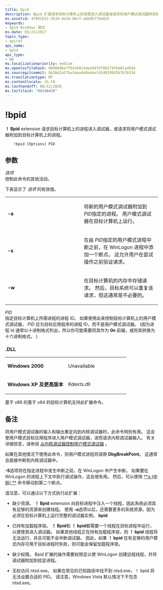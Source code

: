 ```yaml
---
title: bpid
description: Bpid 扩展请求目标计算机上的进程进入调试器或请求将用户模式调试器附加到目标计算机上的进程。
ms.assetid: 47091651-3b39-4e3d-86cf-a8e95779a025
keywords:
- bpid Windows 调试
ms.date: 05/23/2017
topic_type:
- apiref
api_name:
- bpid
api_type:
- NA
ms.localizationpriority: medium
ms.openlocfilehash: 08900dbe7fb4366c54ee94fdf802f4fb681ad9d4
ms.sourcegitcommit: bb3b62a57ba3aea4a0adeefd2d81993367b7b334
ms.translationtype: MT
ms.contentlocale: zh-CN
ms.lasthandoff: 08/12/2020
ms.locfileid: "88148420"
---
```

# <a name="bpid"></a>!bpid


**！ Bpid** extension 请求目标计算机上的进程进入调试器，或请求将用户模式调试器附加到目标计算机上的进程。

```dbgcmd
    !bpid [Options] PID 
```

## <a name="span-idddk__bpid_dbgspanspan-idddk__bpid_dbgspanparameters"></a><span id="ddk__bpid_dbg"></span><span id="DDK__BPID_DBG"></span>参数


<span id="_______Option______"></span><span id="_______option______"></span><span id="_______OPTION______"></span>*选项*   
控制此命令的其他活动。

下表显示了 *选项* 的有效值。

<table>
<colgroup>
<col width="50%" />
<col width="50%" />
</colgroup>
<tbody>
<tr class="odd">
<td align="left"><p><strong>-a</strong></p></td>
<td align="left"><p>将新的用户模式调试器附加到 <em>PID</em>指定的进程。 用户模式调试器在目标计算机上运行。</p></td>
</tr>
<tr class="even">
<td align="left"><p><strong>-s</strong></p></td>
<td align="left"><p>在由 <em>PID</em>指定的用户模式进程中断之前，在 WinLogon 进程中添加一个断点。 这允许用户在尝试操作之前验证请求。</p></td>
</tr>
<tr class="odd">
<td align="left"><p><strong>-w</strong></p></td>
<td align="left"><p>在目标计算机的内存中存储请求。 然后，目标系统可以重复该请求，但这通常是不必要的。</p></td>
</tr>
</tbody>
</table>

 

<span id="_______PID______"></span><span id="_______pid______"></span>*PID*   
指定目标计算机上所需进程的进程 ID。 如果使用此来控制目标计算机上的用户模式调试器， *PID* 应为目标应用程序的进程 ID，而不是用户模式调试器。  (因为进程 Id 通常以十进制格式列出，所以你可能需要将其作为 **0n** 前缀，或将其转换为十六进制格式。 ) 

### <a name="span-iddllspanspan-iddllspandll"></a><span id="DLL"></span><span id="dll"></span>.DLL

<table>
<colgroup>
<col width="50%" />
<col width="50%" />
</colgroup>
<tbody>
<tr class="odd">
<td align="left"><p><strong>Windows 2000</strong></p></td>
<td align="left"><p>Unavailable</p></td>
</tr>
<tr class="even">
<td align="left"><p><strong>Windows XP 及更高版本</strong></p></td>
<td align="left"><p>Kdexts.dll</p></td>
</tr>
</tbody>
</table>

 

基于 x86 的基于 x64 的目标计算机支持此扩展命令。

<a name="remarks"></a>备注
-------

将用户模式调试器的输入和输出重定向到内核调试器时，此命令特别有用。 这会使用户模式目标应用程序进入用户模式调试器，进而请求内核调试器输入。 有关详细信息，请参阅 [从内核调试器控制用户模式调试器](controlling-the-user-mode-debugger-from-the-kernel-debugger.md) 。

如果在其他情况下使用此命令，则用户模式进程将调用 **DbgBreakPoint**。 这通常会直接中断到内核调试器中。

**-S**选项将在指定进程中发生中断之前，在 WinLogon 中产生中断。 如果要在 WinLogon 的进程上下文中执行调试操作，这会很有用。 然后，可以使用 [**g (中转) **](g--go-.md) 命令移动到第二个断点。

请注意，可以通过以下方式执行此扩展：

-   缺少资源。 **！ Bpid** extension 向目标进程中注入一个线程，因此系统必须具有足够的资源来创建线程。 使用 **-a**选项以后，还需要更多的系统资源，因为必须在目标计算机上运行完整的调试器实例。 **bpid**

-   已持有加载程序锁。 **！ Bpid**和 **！ bpid**都需要一个线程在目标进程中运行，以便使其进入调试器。 如果其他线程正在持有加载程序锁，则 **！ bpid** 线程将无法运行，并且可能不会中断调试器。 因此，如果 **！ bpid** 在有足够的用户模式内存可用于目标进程时失败，则可能会保留加载程序锁。

-   缺少权限。 Bpid 扩展的操作需要权限足以使 WinLogon 创建远程线程，并将调试器附加到给定进程。

-   无权访问 ntsd.exe。 如果在常见的已知路径中找不到 ntsd.exe，！ bpid 将无法设置合适的 PID。 请注意，Windows Vista 默认情况下不包含 ntsd.exe。

 

 





